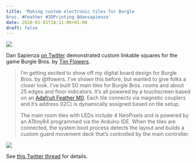```yaml
---
title: 'Making custom electronic tiles for Burgle
Bros. #Feather #3DPrinting @dansapienza'
date: 2020-01-01T18:11:00+01:00
draft: false
---
```


![](https://cdn-blog.adafruit.com/uploads/2020/01/Untitled-4.png)

Dan Sapienza [on Twitter](https://twitter.com/dansapienza/status/1201351359515070465) demonstrated custom linkable squares for the game Burgle Bros. by [Tim Flowers](https://twitter.com/tfowers).

> I’m getting excited to show off my digital board design for Burgle Bros. by @tfowers. I’ve shown this before, but wanted to give folks a closer look. I’ve built 50 main tiles for Burgle Bros. rooms and about 25 edges and floor indicators. It’s all powered by a touchscreen based on an [Adafruit Feather M0](https://www.adafruit.com/product/3403). Each tile connects via magnetic couplers and it’s address (I2C) is dynamically assigned based on tile setup.
> 
> The main room tiles with LEDs include 4 NeoPixels and is powered by an ATtiny84 programmed via the Arduino IDE. When the tiles are connected, the system boot process detects the layout and builds a custom guard movement deck that’s controlled by the main controller.

![](https://cdn-blog.adafruit.com/uploads/2020/01/spot.gif)

See [this Twitter thread](https://twitter.com/dansapienza/status/1201351359515070465) for details.